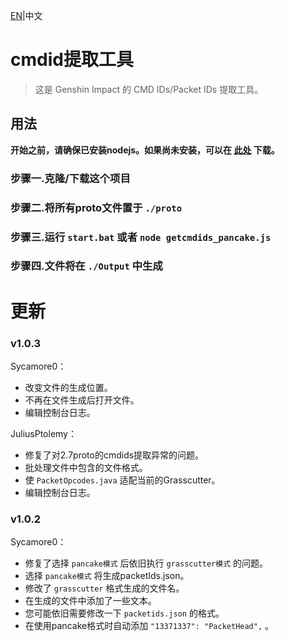 [EN](README.MD)|中文

# cmdid提取工具
>这是 Genshin Impact 的 CMD IDs/Packet IDs 提取工具。

## 用法
**开始之前，请确保已安装nodejs。如果尚未安装，可以在 [此处](https://nodejs.org/) 下载。**

### 步骤一.克隆/下载这个项目

### 步骤二.将所有proto文件置于 `./proto`

### 步骤三.运行 `start.bat` 或者 `node getcmdids_pancake.js`

### 步骤四.文件将在 `./Output` 中生成

# 更新
### v1.0.3
Sycamore0：
 - 改变文件的生成位置。
 - 不再在文件生成后打开文件。
 - 编辑控制台日志。

JuliusPtolemy：
 - 修复了对2.7proto的cmdids提取异常的问题。
 - 批处理文件中包含的文件格式。
 - 使 `PacketOpcodes.java` 适配当前的Grasscutter。
 - 编辑控制台日志。

### v1.0.2
Sycamore0：
 - 修复了选择 `pancake模式` 后依旧执行 `grasscutter模式` 的问题。
 - 选择 `pancake模式` 将生成packetIds.json。
 - 修改了 `grasscutter` 格式生成的文件名。
 - 在生成的文件中添加了一些文本。
 - 您可能依旧需要修改一下 `packetids.json` 的格式。
 - 在使用pancake格式时自动添加  `"13371337": "PacketHead",` 。
